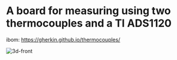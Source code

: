# A board for measuring using two thermocouples and a TI ADS1120

ibom: https://gherkin.github.io/thermocouples/  
 
![3d-front](./3d-front.png)
